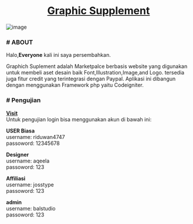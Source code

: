 <h1 align="center">
	<a href="https://marketplace.muhammadriduwan.com/">
		Graphic Supplement
	</a>
</h1>


![image](https://user-images.githubusercontent.com/69374541/102449170-4b5a8f00-4066-11eb-892a-5eb91741ad5f.png)


### # ABOUT

Halo,<strong>Everyone</strong> kali ini saya persembahkan.

Graphich Suplement adalah Marketpalce berbasis website yang digunakan untuk membeli aset desain baik Font,Illustration,Image,and Logo. tersedia juga fitur credit yang terintegrasi dengan Paypal. Aplikasi ini dibangun dengan menggunakan Framework php yaitu Codeigniter.

### # Pengujian
<a href="https://marketplace.muhammadriduwan.com"><b>Visit</b></a>
<br/>
Untuk pengujian login bisa menggunakan akun di bawah ini:

<b>USER Biasa</b>
<br/>
username: riduwan4747
<br/>
passoword: 12345678

<b>Designer</b>
<br/>
username: aqeela
<br/>
passoword: 123

<b>Affiliasi</b>
<br/>
username: josstype
<br/>
passoword: 123

<b>admin</b>
<br/>
username: balstudio
<br/>
passoword: 123
